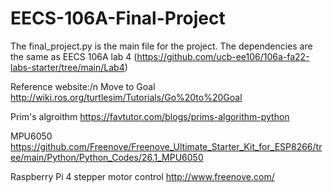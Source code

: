 # EECS-106A-Final-Project
The final_project.py is the main file for the project.
The dependencies are the same as EECS 106A lab 4 (https://github.com/ucb-ee106/106a-fa22-labs-starter/tree/main/Lab4)

Reference website:/n
Move to Goal
http://wiki.ros.org/turtlesim/Tutorials/Go%20to%20Goal

Prim's algroithm
https://favtutor.com/blogs/prims-algorithm-python

MPU6050
https://github.com/Freenove/Freenove_Ultimate_Starter_Kit_for_ESP8266/tree/main/Python/Python_Codes/26.1_MPU6050

Raspberry Pi 4 stepper motor control
http://www.freenove.com/

